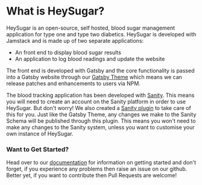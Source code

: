 # What is HeySugar?

HeySugar is an open-source, self hosted, blood sugar management application for type one and type two diabetics. HeySugar is developed with Jamstack and is made up of two separate applications:

- An front end to display blood sugar results
- An application to log blood readings and update the website

The front end is developed with Gatsby and the core functionality is
passed into a Gatsby website through our [Gatsby Theme](https://www.npmjs.com/package/@hey-sugar/gatsby-theme-heysugar) which means we can release patches and enhancements to users via NPM.

The blood tracking application has been developed with [Sanity](https://sanity.io). This means you will need to create an account on the Sanity platform in order to use HeySugar. But don't worry! We also created a [Sanity plugin](https://www.npmjs.com/package/@hey-sugar/sanity-plugin-hey-sugar-schema) to take care of this for you. Just like the Gatsby Theme, any changes we make to the Sanity Schema will be published through this plugin. This means you won't need to make any changes to the Sanity system, unless you want to customise your own instance of HeySugar.

### Want to Get Started?

Head over to our [documentation](http://heysugar.health/documentation/getting-started) for information on getting started and don't forget, if you experience any problems then raise an issue on our github. Better yet, if you want to contribute then Pull Requests are welcome!
